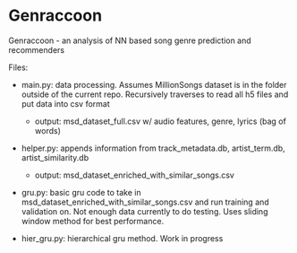 # Genraccoon
Genraccoon - an analysis of NN based song genre prediction and recommenders

Files:
- main.py: data processing. Assumes MillionSongs dataset is in the folder outside of the current repo. Recursively traverses to read all h5 files and put data into csv format
	- output: msd_dataset_full.csv w/ audio features, genre, lyrics (bag of words)

- helper.py: appends information from track_metadata.db, artist_term.db, artist_similarity.db
	- output: msd_dataset_enriched_with_similar_songs.csv

- gru.py: basic gru code to take in msd_dataset_enriched_with_similar_songs.csv and run training and validation on. Not enough data currently to do testing. Uses sliding window method for best performance.

- hier_gru.py: hierarchical gru method. Work in progress